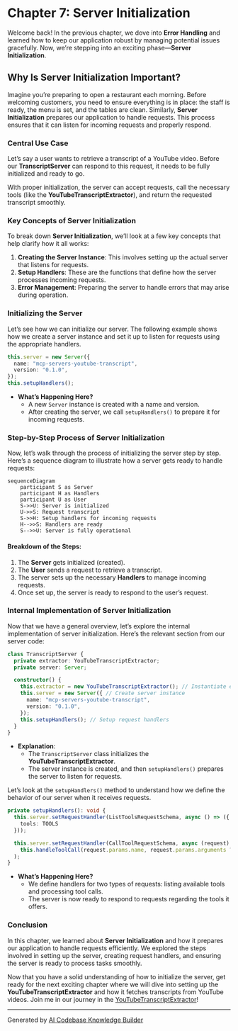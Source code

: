 # Chapter 7: Server Initialization

Welcome back! In the previous chapter, we dove into **Error Handling** and learned how to keep our application robust by managing potential issues gracefully. Now, we’re stepping into an exciting phase—**Server Initialization**. 

## Why Is Server Initialization Important?

Imagine you’re preparing to open a restaurant each morning. Before welcoming customers, you need to ensure everything is in place: the staff is ready, the menu is set, and the tables are clean. Similarly, **Server Initialization** prepares our application to handle requests. This process ensures that it can listen for incoming requests and properly respond.

### Central Use Case

Let’s say a user wants to retrieve a transcript of a YouTube video. Before our **TranscriptServer** can respond to this request, it needs to be fully initialized and ready to go. 

With proper initialization, the server can accept requests, call the necessary tools (like the **YouTubeTranscriptExtractor**), and return the requested transcript smoothly.

### Key Concepts of Server Initialization

To break down **Server Initialization**, we’ll look at a few key concepts that help clarify how it all works:

1. **Creating the Server Instance**: This involves setting up the actual server that listens for requests.
2. **Setup Handlers**: These are the functions that define how the server processes incoming requests.
3. **Error Management**: Preparing the server to handle errors that may arise during operation.

### Initializing the Server

Let’s see how we can initialize our server. The following example shows how we create a server instance and set it up to listen for requests using the appropriate handlers.

```typescript
this.server = new Server({
  name: "mcp-servers-youtube-transcript",
  version: "0.1.0",
});
this.setupHandlers();
```

- **What’s Happening Here?**
  - A new `Server` instance is created with a name and version.
  - After creating the server, we call `setupHandlers()` to prepare it for incoming requests.

### Step-by-Step Process of Server Initialization

Now, let’s walk through the process of initializing the server step by step. Here’s a sequence diagram to illustrate how a server gets ready to handle requests:

```mermaid
sequenceDiagram
    participant S as Server
    participant H as Handlers
    participant U as User
    S->>U: Server is initialized
    U->>S: Request transcript
    S->>H: Setup handlers for incoming requests
    H-->>S: Handlers are ready
    S-->>U: Server is fully operational
```

#### Breakdown of the Steps:
1. The **Server** gets initialized (created).
2. The **User** sends a request to retrieve a transcript.
3. The server sets up the necessary **Handlers** to manage incoming requests.
4. Once set up, the server is ready to respond to the user’s request.

### Internal Implementation of Server Initialization

Now that we have a general overview, let’s explore the internal implementation of server initialization. Here’s the relevant section from our server code:

```typescript
class TranscriptServer {
  private extractor: YouTubeTranscriptExtractor;
  private server: Server;

  constructor() {
    this.extractor = new YouTubeTranscriptExtractor(); // Instantiate extractor
    this.server = new Server({ // Create server instance
      name: "mcp-servers-youtube-transcript",
      version: "0.1.0",
    });
    this.setupHandlers(); // Setup request handlers
  }
}
```

- **Explanation**:
  - The `TranscriptServer` class initializes the **YouTubeTranscriptExtractor**.
  - The server instance is created, and then `setupHandlers()` prepares the server to listen for requests.

Let’s look at the `setupHandlers()` method to understand how we define the behavior of our server when it receives requests.

```typescript
private setupHandlers(): void {
  this.server.setRequestHandler(ListToolsRequestSchema, async () => ({
    tools: TOOLS
  }));

  this.server.setRequestHandler(CallToolRequestSchema, async (request) => 
    this.handleToolCall(request.params.name, request.params.arguments ?? {})
  );
}
```

- **What’s Happening Here?**
  - We define handlers for two types of requests: listing available tools and processing tool calls.
  - The server is now ready to respond to requests regarding the tools it offers.

### Conclusion

In this chapter, we learned about **Server Initialization** and how it prepares our application to handle requests efficiently. We explored the steps involved in setting up the server, creating request handlers, and ensuring the server is ready to process tasks smoothly.

Now that you have a solid understanding of how to initialize the server, get ready for the next exciting chapter where we will dive into setting up the **YouTubeTranscriptExtractor** and how it fetches transcripts from YouTube videos. Join me in our journey in the [YouTubeTranscriptExtractor](02_youtubetranscriptextractor_.md)!

---

Generated by [AI Codebase Knowledge Builder](https://github.com/The-Pocket/Tutorial-Codebase-Knowledge)